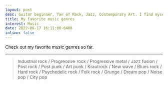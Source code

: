 ```yaml
---
layout: post
desc: Guitar beginner, fan of Rock, Jazz, Contemporary Art. I find myself heavily influenced by Minimalism. Check out
title: My favorite music genres
interest: Music
date: 2022-08-17 16:11:00-0400
inline: false
---
```


Check out my favorite music genres so far.

<!-- ***

#### Hipster list
<ul>
    <li>brunch</li>
    <li>fixie</li>
    <li>raybans</li>
    <li>messenger bag</li>
</ul> -->

***

> Industrial rock / Progressive rock / Progressive metal / Jazz fusion / Post rock / Post punk / Art punk / Krautrock / New wave / Blues rock / Hard rock / Psychedelic rock / Folk rock / Grunge / Dream pop / Noise pop / City pop
